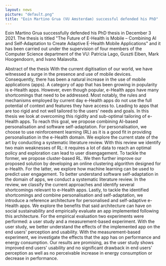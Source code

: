 ```yaml
---
layout: news
picture: "default.png"
title: "Eoin Martino Grua (VU Amsterdam) successful defended his PhD"
---
```

Eoin Martino Grua successfully defended his PhD thesis in December 3 2021. The thesis is titled "The Future of E-Health is Mobile – Combining AI and Self-Adaptation to Create Adaptive E-Health Mobile Applications" and it has been carried out under the supervision of four members of the Computer Science department of the VU: Patricia Lago, Guszti Eiben, Mark Hoogendoorn, and Ivano Malavolta.

Abstract of the thesis
With the current digitisation of our world, we have witnessed a surge in the presence and use of mobile devices. Consequently, there has been a natural increase in the use of mobile applications (apps). A category of app that has been growing in popularity is e-Health apps. However, even though popular, e-Health apps have many shortcomings that need to be addressed. Most notably, the rules and mechanisms employed by current day e-Health apps do not use the full potential of context and features they have access to. Leading to apps that are too rigid and not well tailored to the users' needs and goals. In this thesis we look at overcoming this rigidity and sub-optimal tailoring of e-Health apps. To reach this goal, we propose combining AI-based personalisation and software self-adaptation. For personalisation, we choose to use reinforcement learning (RL) as it is a good fit in providing personalisation in the e-Health domain. We explore the current state of the art by conducting a systematic literature review. With this review we identify two main weaknesses of RL: it requires a lot of data to reach an optimal policy and exploration can lead to user disengagement. To tackle the former, we propose cluster-based RL. We then further improve our proposed solution by developing an online clustering algorithm designed for e-Health. For the latter, we explore how machine learning can be used to predict user engagement. To better understand software self-adaptation in the domain of apps, we conduct a systematic literature review. In the review, we classify the current approaches and identify several shortcomings relevant to e-Health apps. Lastly, to tackle the identified shortcomings and combine personalisation and self-adaptation, we introduce a reference architecture for personalised and self-adaptive e-Health apps. We explore the benefits that said architecture can have on social sustainability and empirically evaluate an app implemented following this architecture. For the empirical evaluation two experiments were performed: a user study and a measurement-based experiment. With the user study, we better understand the effects of the implemented app on the end users' perception and usability. With the measurement-based experiment, we investigate the effects that the app has on performance and energy consumption. Our results are promising, as the user study shows improved end users' usability and no significant drawback in end users' perception as well as no perceivable increase in energy consumption or decrease in performance.

